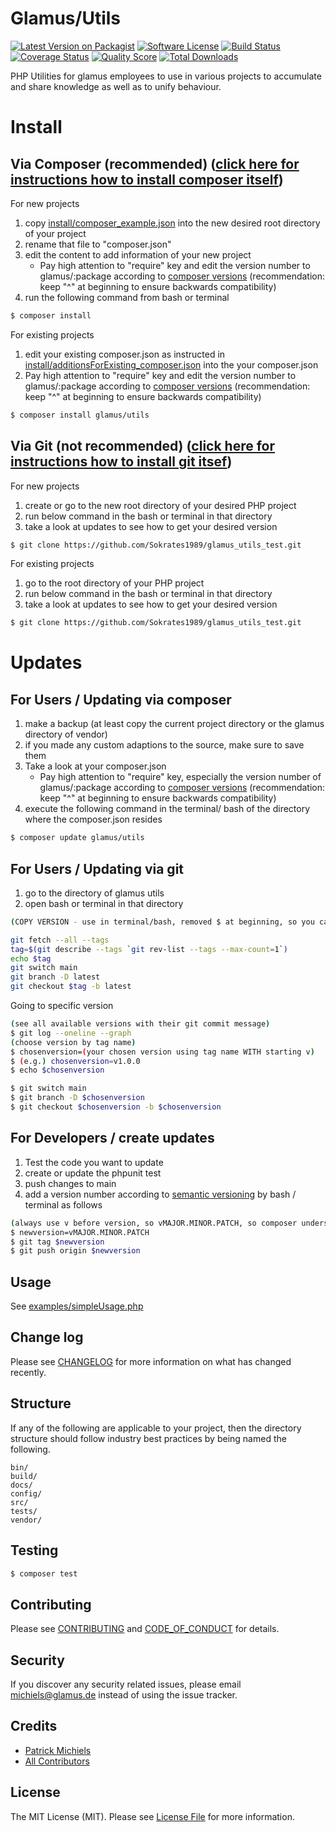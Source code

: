 # Glamus/Utils

[![Latest Version on Packagist][ico-version]][link-packagist]
[![Software License][ico-license]](LICENSE.md)
[![Build Status][ico-travis]][link-travis]
[![Coverage Status][ico-scrutinizer]][link-scrutinizer]
[![Quality Score][ico-code-quality]][link-code-quality]
[![Total Downloads][ico-downloads]][link-downloads]


PHP Utilities for glamus employees to use in various projects to accumulate and share knowledge as well as to unify behaviour.


# Install

## Via Composer (recommended) ([click here for instructions how to install composer itself](https://getcomposer.org/))

For new projects 
1. copy [install/composer_example.json](install/composer_example.json) into the new desired root directory of your project
2. rename that file to "composer.json"
3. edit the content to add information of your new project
   - Pay high attention to "require" key and edit the version number to glamus/:package according to [composer versions](https://getcomposer.org/doc/articles/versions.md) (recommendation: keep "^" at beginning to ensure backwards compatibility)
4. run the following command from bash or terminal 

``` bash
$ composer install
```

For existing projects
1. edit your existing composer.json as instructed in [install/additionsForExisting_composer.json](install/additionsForExisting_composer.json) into the your composer.json
2. Pay high attention to "require" key and edit the version number to glamus/:package according to [composer versions](https://getcomposer.org/doc/articles/versions.md) (recommendation: keep "^" at beginning to ensure backwards compatibility)

``` bash
$ composer install glamus/utils
```

## Via Git (not recommended) ([click here for instructions how to install git itsef](https://github.com/git-guides/install-git))

For new projects
1. create or go to the new root directory of your desired PHP project
2. run below command in the bash or terminal in that directory
3. take a look at updates to see how to get your desired version

``` bash
$ git clone https://github.com/Sokrates1989/glamus_utils_test.git
```

For existing projects
1. go to the root directory of your PHP project
2. run below command in the bash or terminal in that directory
3. take a look at updates to see how to get your desired version

``` bash
$ git clone https://github.com/Sokrates1989/glamus_utils_test.git
```

# Updates

## For Users / Updating via composer 

1. make a backup (at least copy the current project directory or the glamus directory of vendor)
2. if you made any custom adaptions to the source, make sure to save them
3. Take a look at your composer.json
    - Pay high attention to "require" key, especially the version number of glamus/:package according to [composer versions](https://getcomposer.org/doc/articles/versions.md) (recommendation: keep "^" at beginning to ensure backwards compatibility)
4. execute the following command in the terminal/ bash of the directory  where the composer.json resides

``` bash
$ composer update glamus/utils
```


## For Users / Updating via git

1. go to the directory of glamus utils 
2. open bash or terminal in that directory

``` bash
(COPY VERSION - use in terminal/bash, removed $ at beginning, so you can simply copy/ paste)

git fetch --all --tags
tag=$(git describe --tags `git rev-list --tags --max-count=1`)
echo $tag
git switch main
git branch -D latest
git checkout $tag -b latest
```

Going to specific version
``` bash
(see all available versions with their git commit message)
$ git log --oneline --graph
(choose version by tag name)
$ chosenversion=(your chosen version using tag name WITH starting v)
$ (e.g.) chosenversion=v1.0.0
$ echo $chosenversion

$ git switch main
$ git branch -D $chosenversion
$ git checkout $chosenversion -b $chosenversion
```


## For Developers / create updates

1. Test the code you want to update
2. create or update the phpunit test
3. push changes to main
4. add a version number according to [semantic versioning](https://semver.org/) by bash / terminal as follows

``` bash
(always use v before version, so vMAJOR.MINOR.PATCH, so composer understands versions)
$ newversion=vMAJOR.MINOR.PATCH
$ git tag $newversion
$ git push origin $newversion
```

## Usage

See [examples/simpleUsage.php](examples/simpleUsage.php)

## Change log

Please see [CHANGELOG](CHANGELOG.md) for more information on what has changed recently.


## Structure

If any of the following are applicable to your project, then the directory structure should follow industry best practices by being named the following.

```
bin/        
build/
docs/
config/
src/
tests/
vendor/
```

## Testing

``` bash
$ composer test
```

## Contributing

Please see [CONTRIBUTING](CONTRIBUTING.md) and [CODE_OF_CONDUCT](CODE_OF_CONDUCT.md) for details.

## Security

If you discover any security related issues, please email michiels@glamus.de instead of using the issue tracker.

## Credits

- [Patrick Michiels][link-author]
- [All Contributors][link-contributors]

## License

The MIT License (MIT). Please see [License File](LICENSE.md) for more information.

[ico-version]: https://img.shields.io/packagist/v/glamus/utils.svg?style=flat-square
[ico-license]: https://img.shields.io/badge/license-MIT-brightgreen.svg?style=flat-square
[ico-travis]: https://img.shields.io/travis/glamus/utils/master.svg?style=flat-square
[ico-scrutinizer]: https://img.shields.io/scrutinizer/coverage/g/glamus/utils.svg?style=flat-square
[ico-code-quality]: https://img.shields.io/scrutinizer/g/glamus/utils.svg?style=flat-square
[ico-downloads]: https://img.shields.io/packagist/dt/glamus/utils.svg?style=flat-square

[link-packagist]: https://packagist.org/packages/glamus/utils
[link-travis]: https://travis-ci.org/glamus/utils
[link-scrutinizer]: https://scrutinizer-ci.com/g/glamus/utils/code-structure
[link-code-quality]: https://scrutinizer-ci.com/g/glamus/utils
[link-downloads]: https://packagist.org/packages/glamus/utils
[link-author]: https://github.com/Sokrates1989
[link-contributors]: ../../contributors
